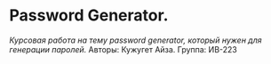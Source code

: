 # Password Generator.
*Курсовая работа на тему password generator, который нужен для генерации паролей.*
Авторы: Кужугет Айза. Группа: ИВ-223

